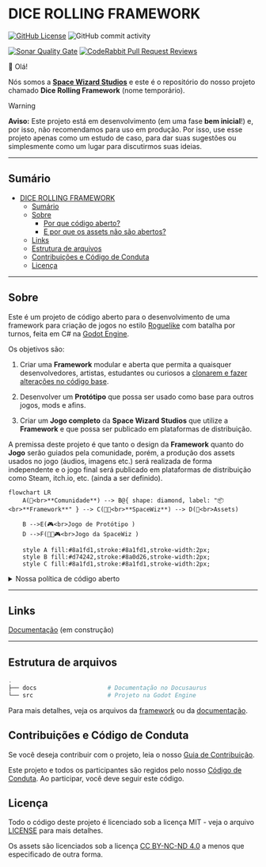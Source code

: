 # DICE ROLLING FRAMEWORK

[![GitHub License](https://img.shields.io/github/license/Space-Wizard-Studios/sw-game-dice-rolling)](https://github.com/Space-Wizard-Studios/sw-game-dice-rolling/blob/main/LICENSE)
![GitHub commit activity](https://img.shields.io/github/commit-activity/w/Space-Wizard-Studios/sw-game-dice-rolling)

[![Sonar Quality Gate](https://img.shields.io/sonar/quality_gate/Space-Wizard-Studios_sw-game-dice-rolling?server=https%3A%2F%2Fsonarcloud.io)](https://sonarcloud.io/summary/new_code?id=Space-Wizard-Studios_sw-game-dice-rolling)
[![CodeRabbit Pull Request Reviews](https://img.shields.io/coderabbit/prs/github/Space-Wizard-Studios/sw-game-dice-rolling)](https://app.coderabbit.ai/login?grsf=danilo-nob-yhhdp8)

👋 Olá!

Nós somos a [**Space Wizard Studios**](https://spacewiz.dev/) e este é o repositório do nosso projeto chamado **Dice Rolling Framework** (nome temporário).

> [!WARNING]  
> **Aviso:** Este projeto está em desenvolvimento (em uma fase **bem inicial**!) e, por isso, não recomendamos para uso em produção.
> Por isso, use esse projeto apenas como um estudo de caso, para dar suas sugestões ou simplesmente como um lugar para discutirmos suas ideias.

---

## Sumário

- [DICE ROLLING FRAMEWORK](#dice-rolling-framework)
  - [Sumário](#sumário)
  - [Sobre](#sobre)
    - [Por que código aberto?](#por-que-código-aberto)
    - [E por que os assets não são abertos?](#e-por-que-os-assets-não-são-abertos)
  - [Links](#links)
  - [Estrutura de arquivos](#estrutura-de-arquivos)
  - [Contribuições e Código de Conduta](#contribuições-e-código-de-conduta)
  - [Licença](#licença)

---

## Sobre

Este é um projeto de código aberto para o desenvolvimento de uma framework para criação de jogos no estilo [Roguelike](https://en.wikipedia.org/wiki/Roguelike) com batalha por turnos, feita em C# na [Godot Engine](https://godotengine.org/).

Os objetivos são:

1. Criar uma **Framework** modular e aberta que permita a quaisquer desenvolvedores, artistas, estudantes ou curiosos a [clonarem e fazer alterações no código base](CONTRIBUTING.md).

2. Desenvolver um **Protótipo** que possa ser usado como base para outros jogos, mods e afins.

3. Criar um **Jogo completo** da **Space Wizard Studios** que utilize a **Framework** e que possa ser publicado em plataformas de distribuição.

A premissa deste projeto é que tanto o design da **Framework** quanto do **Jogo** serão guiados pela comunidade, porém, a produção dos assets usados no jogo (áudios, imagens etc.) será realizada de forma independente e o jogo final será publicado em plataformas de distribuição como Steam, itch.io, etc. (ainda a ser definido).

```mermaid
flowchart LR
    A(🤝<br>**Comunidade**) --> B@{ shape: diamond, label: "📦<br>**Framework**" } --> C(👨‍🚀<br>**SpaceWiz**) --> D(🎨<br>Assets)

    B -->E(🎮<br>Jogo de Protótipo )
    D -->F(👨‍🚀🎮<br>Jogo da SpaceWiz )

    style A fill:#8a1fd1,stroke:#8a1fd1,stroke-width:2px;
    style B fill:#d74242,stroke:#8a0d26,stroke-width:2px;
    style C fill:#8a1fd1,stroke:#8a1fd1,stroke-width:2px;
```

<!-- markdownlint-disable MD033 -->

<details>

<summary>Nossa política de código aberto</summary>

### Por que código aberto?

Acreditamos que a colaboração e a transparência são essenciais para o desenvolvimento de softwares de qualidade. Esses sempre foram nossos valores em projetos desenvolvidos para clientes e queremos manter isso em nosso próprio projeto.

Por isso, decidimos desde o começo em manter o código do nosso projeto aberto para que qualquer pessoa possa contribuir, aprender, ensinar e se divertir com a gente.

### E por que os assets não são abertos?

Queremos manter a qualidade, coerência artística e, também, desenvolver a nossa própria visão do jogo. Por isso a produção dos assets será feita de forma independente (mas sempre recebendo feedbacks!).

Isso significa que os áudios, imagens e outros recursos que não sejam parte do protótipo **não estarão disponíveis neste repositório**.

</details>

<!-- markdownlint-enable MD033 -->

---

## Links

[Documentação](https://space-wizard-studios.github.io/sw-game-dice-rolling/) (em construção)

---

## Estrutura de arquivos

```powershell
.
├── docs                    # Documentação no Docusaurus
└── src                     # Projeto na Godot Engine
```

Para mais detalhes, veja os arquivos da [framework](src/README.md) ou da [documentação](docs/README.md).

## Contribuições e Código de Conduta

Se você deseja contribuir com o projeto, leia o nosso [Guia de Contribuição](CONTRIBUTING.md).

Este projeto e todos os participantes são regidos pelo nosso [Código de Conduta](CODE_OF_CONDUCT.md). Ao participar, você deve seguir este código.

## Licença

Todo o código deste projeto é licenciado sob a licença MIT - veja o arquivo [LICENSE](LICENSE) para mais detalhes.

Os assets são licenciados sob a licença [CC BY-NC-ND 4.0](https://creativecommons.org/licenses/by-nc-nd/4.0) a menos que especificado de outra forma.
